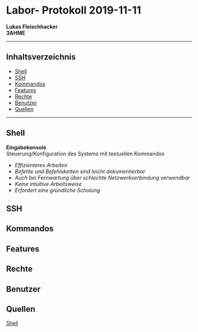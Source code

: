 # Labor- Protokoll 2019-11-11  

**Lukas Fleischhacker**  
**3AHME**  

-----------------------------  

## Inhaltsverzeichnis  
   * [Shell](#shell)  
   * [SSH](#ssh)  
   * [Kommandos](#kommandos)  
   * [Features](#features)  
   * [Rechte](#rechte)    
   * [Benutzer](#benutzer)  
   * [Quellen](#quellen)  

-----------------------------  

## Shell  
**Eingabekonsole**  
Steuerung/Konfiguration des Systems mit textuellen Kommandos  
    
* *Effizienteres Arbeiten*  
* *Befehle und Befehlsketten sind leicht dokumentierbar*  
* *Auch bei Fernwartung über schlechte Netzwerkverbindung verwendbar*  
* *Keine intuitive Arbeitsweise*  
* *Erfordert eine gründliche Schulung*  







## SSH  




## Kommandos  




## Features  



## Rechte  




## Benutzer  

## Quellen  
[Shell](https://lms.at/dotlrn/classes/informatik/610437.3AHME_LA1SX.19_20/xolrn/7BF1B31508DF3.symlink?resource_id=0-385942208&m=view#150960423)  




  
